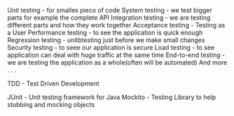 Unit testing  - for smalles pieco of code
System testing -  we test bigger parts for example the complete API
Integration testing - we are testing different parts and how they work together
Acceptance testing  - Testing as a User
Performance testing - to see the application is quick enough
Regression testing  - unitbtesting just before we make small changes
Security testing - to seee our application is secure
Load testing  -  to see application can deal with huge traffic at the same time
End-to-end testing - we are testing the application as a whole(often will be automated)
And more . . .

TDD - Test Driven Development

JUnit - Unit testing framework for Java
Mockito - Testing Library to help stubbing and mocking objects
